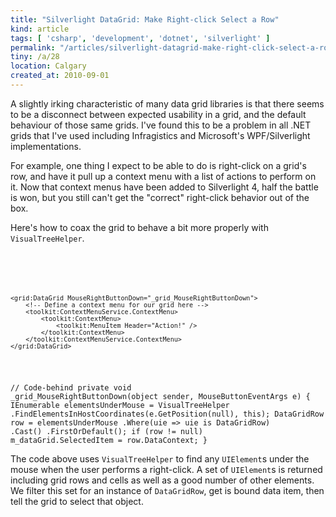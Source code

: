 ```yaml
---
title: "Silverlight DataGrid: Make Right-click Select a Row"
kind: article
tags: [ 'csharp', 'development', 'dotnet', 'silverlight' ]
permalink: "/articles/silverlight-datagrid-make-right-click-select-a-row.html"
tiny: /a/28
location: Calgary
created_at: 2010-09-01
---
```


A slightly irking characteristic of many data grid libraries is that there seems to be a disconnect between expected usability in a grid, and the default behaviour of those same grids. I've found this to be a problem in all .NET grids that I've used including Infragistics and Microsoft's WPF/Silverlight implementations.

For example, one thing I expect to be able to do is right-click on a grid's row, and have it pull up a context menu with a list of actions to perform on it. Now that context menus have been added to Silverlight 4, half the battle is won, but you still can't get the "correct" right-click behavior out of the box.

Here's how to coax the grid to behave a bit more properly with `VisualTreeHelper`.

<code lang="xml">
<!-- XAML -->
<UserControl x:Class="MyControl" 
    xmlns:grid="clr-namespace:System.Windows.Controls;assembly=System.Windows.Controls.Data"
    xmlns:toolkit="http://schemas.microsoft.com/winfx/2006/xaml/presentation/toolkit">
    
    <grid:DataGrid MouseRightButtonDown="_grid_MouseRightButtonDown">
        <!-- Define a context menu for our grid here -->
        <toolkit:ContextMenuService.ContextMenu>
            <toolkit:ContextMenu>
                <toolkit:MenuItem Header="Action!" />
            </toolkit:ContextMenu>
        </toolkit:ContextMenuService.ContextMenu>
    </grid:DataGrid>
</UserControl>
</code>

<code lang="csharp">// Code-behind
private void _grid_MouseRightButtonDown(object sender, MouseButtonEventArgs e)
{
    IEnumerable<UIElement> elementsUnderMouse = 
        VisualTreeHelper
            .FindElementsInHostCoordinates(e.GetPosition(null), this);
    DataGridRow row = 
        elementsUnderMouse
            .Where(uie => uie is DataGridRow)
            .Cast<DataGridRow>()
            .FirstOrDefault();
    if (row != null)
        m_dataGrid.SelectedItem = row.DataContext;
}</code>

The code above uses `VisualTreeHelper` to find any `UIElement`s under the mouse when the user performs a right-click. A set of `UIElement`s is returned including grid rows and cells as well as a good number of other elements. We filter this set for an instance of `DataGridRow`, get is bound data item, then tell the grid to select that object.

